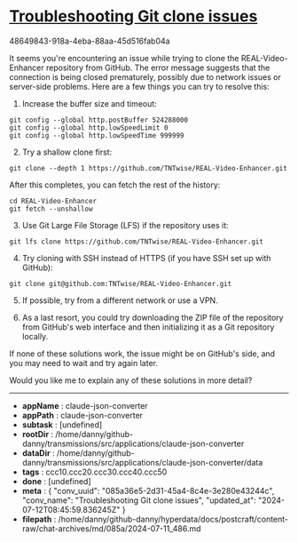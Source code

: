 # [Troubleshooting Git clone issues](https://claude.ai/chat/085a36e5-2d31-45a4-8c4e-3e280e43244c)

48649843-918a-4eba-88aa-45d516fab04a

 It seems you're encountering an issue while trying to clone the REAL-Video-Enhancer repository from GitHub. The error message suggests that the connection is being closed prematurely, possibly due to network issues or server-side problems. Here are a few things you can try to resolve this:

1. Increase the buffer size and timeout:
```
git config --global http.postBuffer 524288000
git config --global http.lowSpeedLimit 0
git config --global http.lowSpeedTime 999999
```

2. Try a shallow clone first:
```
git clone --depth 1 https://github.com/TNTwise/REAL-Video-Enhancer.git
```
After this completes, you can fetch the rest of the history:
```
cd REAL-Video-Enhancer
git fetch --unshallow
```

3. Use Git Large File Storage (LFS) if the repository uses it:
```
git lfs clone https://github.com/TNTwise/REAL-Video-Enhancer.git
```

4. Try cloning with SSH instead of HTTPS (if you have SSH set up with GitHub):
```
git clone git@github.com:TNTwise/REAL-Video-Enhancer.git
```

5. If possible, try from a different network or use a VPN.

6. As a last resort, you could try downloading the ZIP file of the repository from GitHub's web interface and then initializing it as a Git repository locally.

If none of these solutions work, the issue might be on GitHub's side, and you may need to wait and try again later.

Would you like me to explain any of these solutions in more detail?

---

* **appName** : claude-json-converter
* **appPath** : claude-json-converter
* **subtask** : [undefined]
* **rootDir** : /home/danny/github-danny/transmissions/src/applications/claude-json-converter
* **dataDir** : /home/danny/github-danny/transmissions/src/applications/claude-json-converter/data
* **tags** : ccc10.ccc20.ccc30.ccc40.ccc50
* **done** : [undefined]
* **meta** : {
  "conv_uuid": "085a36e5-2d31-45a4-8c4e-3e280e43244c",
  "conv_name": "Troubleshooting Git clone issues",
  "updated_at": "2024-07-12T08:45:59.836245Z"
}
* **filepath** : /home/danny/github-danny/hyperdata/docs/postcraft/content-raw/chat-archives/md/085a/2024-07-11_486.md